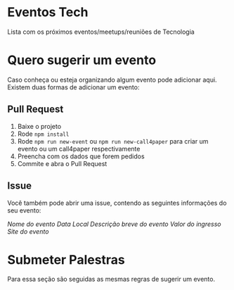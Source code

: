 # Eventos Tech
Lista com os próximos eventos/meetups/reuniões de Tecnologia

# Quero sugerir um evento
Caso conheça ou esteja organizando algum evento pode adicionar aqui. Existem duas formas de adicionar um evento:

## Pull Request
1. Baixe o projeto
2. Rode `npm install`
3. Rode `npm run new-event` ou `npm run new-call4paper` para criar um evento ou um call4paper respectivamente
4. Preencha com os dados que forem pedidos
5. Commite e abra o Pull Request

## Issue
Você também pode abrir uma issue, contendo as seguintes informações do seu evento:

*Nome do evento*
*Data*
*Local*
*Descrição breve do evento*
*Valor do ingresso*
*Site do evento*

# Submeter Palestras
Para essa seção são seguidas as mesmas regras de sugerir um evento.
